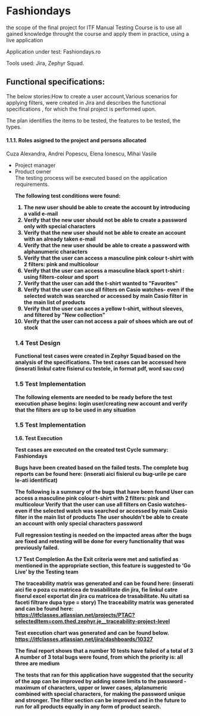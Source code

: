 # Fashiondays
the scope of the final project for ITF Manual Testing Course is to use all gained knowledge throught the course and apply them in practice, using a live application

Application under test: Fashiondays.ro

Tools used: Jira, Zephyr Squad.

<h2>Functional specifications:</h2>

The below stories:How to create a user account,Various scenarios for applying filters, were created in Jira and describes the functional specifications , for which the final project is performed upon.

 The plan identifies the items to be tested, the features to be tested, the types.

<h4>1.1.1. Roles asigned to the project and persons allocated</h4>

Cuza Alexandra, Andrei Popescu, Elena Ionescu, Mihai Vasile
<ul>
  <li>Project manager</li> 
  <li>Product owner</li>
 The testing process will be executed based on the application requirements. <b>

The following test conditions were found: <br>

1. The new user should  be  able to create the account by introducing a valid e-mail
2. Verify that the new user should not be able to create a password only with special characters
3. Verify that the new user should not  be able to create  an account with an already taken e-mail
4. Verify that the new user should be able to create a password with alphanumeric characters
5. Verify that the user can access a masculine pink colour t-shirt with 2 filters: pink and multicolour
6. Verify that the user can access a masculine black sport  t-shirt : using filters-colour and sport
7. Verify that the user can add the t-shirt wanted to "Favorites"
8. Verify that the user can use all filters on Casio watches- even if the selected  watch was searched or accessed by main Casio filter in the main list of products
9. Verify that the user can acces a yellow t-shirt, without sleeves, and filtered  by "New collection"
10. Verify that the user can not access a pair of shoes  which are out of stock

<h3>1.4 Test Design</h3>

Functional test cases were created in Zephyr Squad based on the analysis of the specifications. The test cases can be accessed here **(inserati linkul catre fisierul cu testele, in format pdf, word sau csv)**

<h3>1.5 Test Implementation</h3>

The following elements are needed to be ready before the test execution phase begins:
login user/creating new account and verify that the filters are up to be used in any situation
<h3>1.5 Test Implementation</h3
<h3>1.6. Test Execution </h3>

Test cases are executed on the created test Cycle summary: Fashiondays

Bugs have been created based on the failed tests. The complete bug reports can be found here: **(inserati aici fisierul cu bug-urile pe care le-ati identificat)**

The following is a summary of the bugs that have been found
User can access a masculine pink colour t-shirt with 2 filters: pink and multicolour
Verify that the user can use all filters on Casio watches- even if the selected watch was searched or accessed by main Casio filter in the main list of products 
The user shouldn't be able to create an account with only special characters password

Full regression testing is needed on the impacted areas after the bugs are fixed and retesting will be done for every functionality that was previously failed.

1.7 Test Completion
As the Exit criteria were met and satisfied as mentioned in the appropriate section, this feature is suggested to ‘Go Live’ by the Testing team

The traceability matrix was generated and can be found here: **(inserati aici fie o poza cu matricea de trasabilitate din jira, fie linkul catre fiserul excel exportat din jira cu matricea de trasabilitate. Nu uitati sa faceti filtrare dupa type = story)**
The traceability matrix was generated and can be found here: https://itfclasses.atlassian.net/projects/PTAC?selectedItem=com.thed.zephyr.je__traceability-project-level

Test execution chart was generated and can be found below. 
https://itfclasses.atlassian.net/jira/dashboards/10327

The final report shows that a number 10 tests have failed of a total of 3
A number of 3 total bugs were found, from which the priority is: all three are medium

The tests that ran for this application have suggested that the security of the app can be improved by adding some  limits to the password -maximum of characters, upper or lower cases, alplanumeric combined with special characters, for making the password unique and stronger. The filter section can be improved and in the future to run for all products equally in any form of product search.
